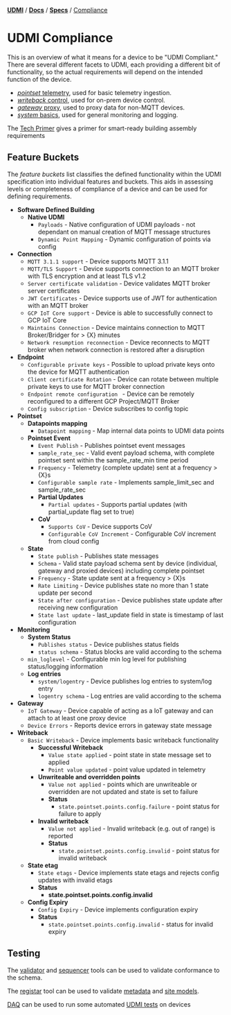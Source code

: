 [**UDMI**](../../) / [**Docs**](../) / [**Specs**](./) / [Compliance](#)

# UDMI Compliance

This is an overview of what it means for a device to be "UDMI Compliant."
There are several different facets to UDMI, each providing a different
bit of functionality, so the actual requirements will depend on the
intended function of the device.

* [_pointset_ telemetry](../messages/pointset.md), used for basic telemetry ingestion.
* [_writeback_ control](./sequences/writeback.md), used for on-prem device control.
* [_gateway_ proxy](gateway.md), used to proxy data for non-MQTT devices.
* [_system_ basics](../messages/system.md), used for general monitoring and logging.

The [Tech Primer](../tech_primer.md) gives a primer for smart-ready building assembly requirements

## Feature Buckets

The _feature buckets_ list classifies the defined functionality within the UDMI specification into
individual features and buckets. This aids in assessing levels or completeness of compliance of a
device and can be used for defining requirements.

*   **Software Defined Building**
    *   **Native UDMI**
        *   `Payloads` - Native configuration of UDMI payloads - not dependant on manual creation of MQTT message structures
        *   `Dynamic Point Mapping` - Dynamic configuration of points via config 
*   **Connection**
    *   `MQTT 3.1.1 support` - Device supports MQTT 3.1.1
    *   `MQTT/TLS Support` - Device supports connection to an MQTT broker with TLS encryption and at least TLS v1.2 
    *   `Server certificate validation` - Device validates MQTT broker server certificates
    *   `JWT Certificates` - Device supports use of JWT for authentication with an MQTT broker
    *   `GCP IoT Core support` - Device is able to successfully connect to  GCP IoT Core
    *   `Maintains Connection` - Device maintains connection to MQTT Broker/Bridger for > {X} minutes
    *   `Network resumption reconnection` - Device reconnects to MQTT broker when network connection is restored after a disruption
*   **Endpoint**
    *   `Configurable private keys` - Possible to upload private keys onto the device for MQTT authentication
    *   `Client certificate Rotation` - Device can rotate between multiple private keys to use for MQTT broker connection
    *   `Endpoint remote configuration ` - Device can be remotely reconfigured to a different GCP Project/MQTT Broker 
    *   `Config subscription` - Device subscribes to config topic 
*   **Pointset**
    *   **Datapoints mapping**
        *   `Datapoint mapping` - Map internal data points to UDMI data points
    *   **Pointset Event**
        *   `Event Publish` - Publishes pointset event messages
        *   `sample_rate_sec` - Valid event payload schema, with complete pointset sent within the sample_rate_min time period
        *   `Frequency` - Telemetry (complete update) sent at a frequency > {X}s
        *   `Configurable sample rate` - Implements sample_limit_sec and sample_rate_sec
        *   **Partial Updates**
            *   `Partial updates` - Supports partial updates (with partial_update flag set to true)
        *   **CoV**
            *   `Supports CoV` - Device supports CoV
            *   `Configurable CoV Increment` - Configurable CoV increment from cloud config
    *   **State**
        *   `State publish` - Publishes state messages
        *   `Schema` - Valid state payload schema sent by device (individual, gateway and proxied devices) including complete pointset
        *   `Frequency` - State update sent at a frequency > {X}s
        *   `Rate Limiting` - Device publishes state no more than 1 state update per second
        *   `State after configuration` - Device publishes state update after receiving new configuration
        *   `State last update` - last_update field in state is timestamp of last configuration 
*   **Monitoring**
    *   **System Status**
        *   `Publishes status` - Device publishes status fields 
        *   `status schema` - Status blocks are valid according to the schema
    *   `min_loglevel` - Configurable min log level for publishing status/logging information
    *   **Log entries**
        *   `system/logentry` - Device publishes log entries to system/log entry
        *   `logentry schema` - Log entries are valid according to the schema
*   **Gateway**
    *   `IoT Gateway` - Device capable of acting as a IoT gateway and can attach to at least one proxy device
    *   `Device Errors` - Reports device errors in gateway state message
*   **Writeback**
    *   `Basic Writeback` - Device implements basic writeback functionality
        *   **Successful Writeback**
            *   `Value state applied` - point state in state message set to applied
            *   `Point value updated` - point value updated in telemetry
        *   **Unwriteable and overridden points**
            *   `Value not applied` - points which are unwriteable or overridden are not updated and state is set to failure
            *   **Status**
                *   `state.pointset.points.config.failure` - point status for failure to apply
        *   **Invalid writeback**
            *   `Value not applied` - Invalid writeback (e.g. out of range) is reported
            *   **Status**
                *   `state.pointset.points.config.invalid` - point status for invalid writeback
    *   **State etag**
        *   `State etags` - Device implements state etags and rejects config updates with invalid etags
        *   **Status**
            *   **state.pointset.points.config.invalid**
    *   **Config Expiry**
        *   `Config Expiry` - Device implements configuration expiry
        *   **Status**
            *   `state.pointset.points.config.invalid` - status for invalid expiry

## Testing

The [validator](../tools/validator.md) and [sequencer](../tools/sequencer.md) tools can be used to
validate conformance to the schema.

The [registar](../tools/registrar.md#tool-execution) tool can be used to validate
[metadata](metadata.md) and [site models](site_model.md).

[DAQ](https://github.com/faucetsdn/daq) can be used to run some automated [UDMI
tests](https://github.com/faucetsdn/daq/blob/master/docs/cloud_tests.md) on devices